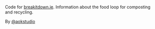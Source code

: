 Code for [breakitdown.ie](http://breakitdown.ie). Information about the food loop for composting and recycling.

By [@aokstudio](http://work.aokstudio.com)